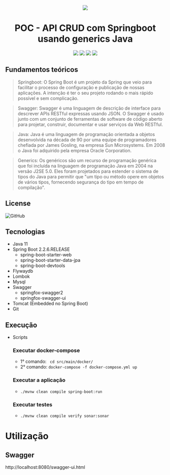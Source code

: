 <div align="center">

![](https://img.shields.io/badge/Status-Em%20Desenvolvimento-orange)
</div>

<div align="center">

# POC - API CRUD com Springboot usando generics Java
![](https://img.shields.io/badge/Autor-Wesley%20Oliveira%20Santos-brightgreen)
![](https://img.shields.io/badge/Language-java-brightgreen)
![](https://img.shields.io/badge/Framework-springboot-brightgreen)
![](https://img.shields.io/badge/docs-swagger-brightgreen)

</div> 

## Fundamentos teóricos

> Springboot: O Spring Boot é um projeto da Spring que veio para facilitar o processo de configuração e publicação de nossas aplicações. A intenção é ter o seu projeto rodando o mais rápido possível e sem complicação.

> Swagger: Swagger é uma linguagem de descrição de interface para descrever APIs RESTful expressas usando JSON. O Swagger é usado junto com um conjunto de ferramentas de software de código aberto para projetar, construir, documentar e usar serviços da Web RESTful.

> Java: Java é uma linguagem de programação orientada a objetos desenvolvida na década de 90 por uma equipe de programadores chefiada por James Gosling, na empresa Sun Microsystems. Em 2008 o Java foi adquirido pela empresa Oracle Corporation.

> Generics: Os genéricos são um recurso de programação genérica que foi incluída na linguagem de programação Java em 2004 na versão J2SE 5.0. Eles foram projetados para estender o sistema de tipos do Java para permitir que "um tipo ou método opere em objetos de vários tipos, fornecendo segurança do tipo em tempo de compilação".

## License
![GitHub](https://img.shields.io/github/license/wesleyosantos91/poc-api-first)

## Tecnologias
- Java 11
- Spring Boot 2.2.6.RELEASE
  - spring-boot-starter-web
  - spring-boot-starter-data-jpa
  - spring-boot-devtools
- Flywaydb
- Lombok
- Mysql
- Swagger
  - springfox-swagger2
  - springfox-swagger-ui
- Tomcat (Embedded no Spring Boot)
- Git

## Execução

- Scripts
  ### Executar docker-compose
  - 1° comando: ``` cd src/main/docker/```
  - 2° comando: ```docker-compose -f docker-compose.yml up```
  ### Executar a aplicação
  -  ```./mvnw clean compile spring-boot:run```
  ### Executar testes
  -  ```./mvnw clean compile verify sonar:sonar```

# Utilização

## Swagger
http://localhost:8080/swagger-ui.html
    
